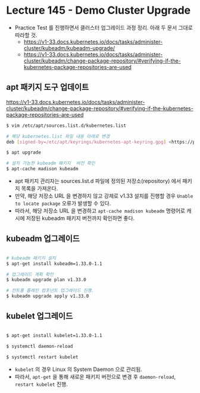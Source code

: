 # Lecture 145 - Demo Cluster Upgrade

- Practice Test 를 진행하면서 클러스터 업그레이드 과정 정리. 아래 두 문서 그대로 따라할 것.
    - https://v1-33.docs.kubernetes.io/docs/tasks/administer-cluster/kubeadm/kubeadm-upgrade/
    - https://v1-33.docs.kubernetes.io/docs/tasks/administer-cluster/kubeadm/change-package-repository/#verifying-if-the-kubernetes-package-repositories-are-used

## apt 패키지 도구 업데이트

https://v1-33.docs.kubernetes.io/docs/tasks/administer-cluster/kubeadm/change-package-repository/#verifying-if-the-kubernetes-package-repositories-are-used

```bash
$ vim /etc/apt/sources.list.d/kubernetes.list

# 해당 kubernetes.list 파일 내용 아래로 변경
deb [signed-by=/etc/apt/keyrings/kubernetes-apt-keyring.gpg] <https://pkgs.k8s.io/core:/stable:/v1.33/deb/> /

$ apt upgrade

# 설치 가능한 kubeadm 패키지  버전 확인
$ apt-cache madison kubeadm

```

- apt 패키지 관리자는 sources.list.d 파일에 정의된 저장소(repository) 에서 패키지 목록을 가져온다.
- 만약, 해당 저장소 URL 을 변경하지 않고 강제로 v1.33 설치를 진행할 경우 `Unable to locate package` 오류가 발생할 수 있다.
- 따라서, 해당 저장소 URL 을 변경하고 `apt-cache madison kubeadm` 명령어로 캐시에 저장된 kubeadm 패키지 버전까지 확인하면 좋다.

## kubeadm 업그레이드

```bash

# kubeadm 패키지 설치
$ apt-get install kubeadm=1.33.0-1.1

# 업그레이드 계획 확인
$ kubeadm upgrade plan v1.33.0

# 컨트롤 플레인 컴포넌트 업그레이드 진행.
$ kubeadm upgrade apply v1.33.0

```

## kubelet 업그레이드

```bash

$ apt-get install kubelet=1.33.0-1.1

$ systemctl daemon-reload

$ systemctl restart kubelet

```

- `kubelet` 의 경우 Linux 의 System Daemon 으로 관리됨.
- 따라서, `apt-get` 을 통해 새로운 패키지 버전으로 변경 후 `daemon-reload`, `restart kubelet` 진행.